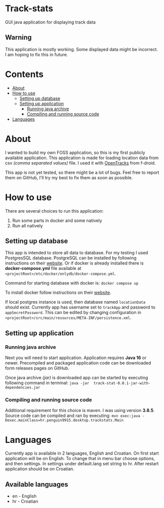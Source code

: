 # Track-stats
GUI java application for displaying track data

## Warning

This application is mostly working. Some displayed data might be incorrect. I am hoping to fix this in future.

# Contents

* [About](#about)
* [How to use](#how-to-use)
    * [Setting up database](#setting-up-database)
    * [Setting up application](#setting-up-application)
        * [Running java archive](#running-java-archive)
        * [Compiling and running source code](#compiling-and-running-source-code)
* [Languages](#languages)


# About

I wanted to build my own FOSS application, so this is my first publicly available application. This application is made for loading location data from csv _(comma separated values)_ file. I used it with [OpenTracks](https://f-droid.org/en/packages/de.dennisguse.opentracks/) from f-droid.

This app is not yet tested, so there might be a lot of bugs. Feel free to report them on GitHub, I'll try my best to fix them as soon as possible.

# How to use

There are several choices to run this application:
1. Run some parts in docker and some natively
2. Run all natively

## Setting up database

This app is intended to store all data to database. For my testing I used PostgresSQL database. PostgreSQL can be installed by following instructions on their [website](https://www.postgresql.org/). Or if docker is already installed there is **docker-compose.yml** file available at `<projectRoot>/etc/docker/onlydb/docker-compose.yml`.

Command for starting database with docker is: ```docker compose up```

To install docker follow instructions on their [website](https://www.docker.com/).

If local postgres instance is used, then database named `locationData` should exist. Currently app has username set to `trackApp` and password to `appSecretPassword`. This can be edited by changing configuration in `<projectRoot>/src/main/resources/META-INF/persistence.xml`.

## Setting up application

### Running java archive

Next you will need to start application. Application requires **Java 16** or newer. Precompiled and packaged application code can be downloaded form releases pages on GitHub.

Once java archive _(jar)_ is downloaded app can be started by executing following command in terminal: 
```java -jar  track-stat-0.0.1-jar-with-dependencies.jar```

### Compiling and running source code

Additional requirement for this choice is maven. I was using version **3.8.5**.
Source code can be compiled and ran by executing:
```mvn exec:java -Dexec.mainClass=hr.penguin9915.desktop.trackstats.Main```

# Languages

Currently app is available in 2 languages, English and Croatian. On first start application will be on English. To change that in menu bar choose options, and then settings. In settings under default.lang set string to hr. After restart application should be on Croatian.

## Available languages
* en - English
* hr - Croatian